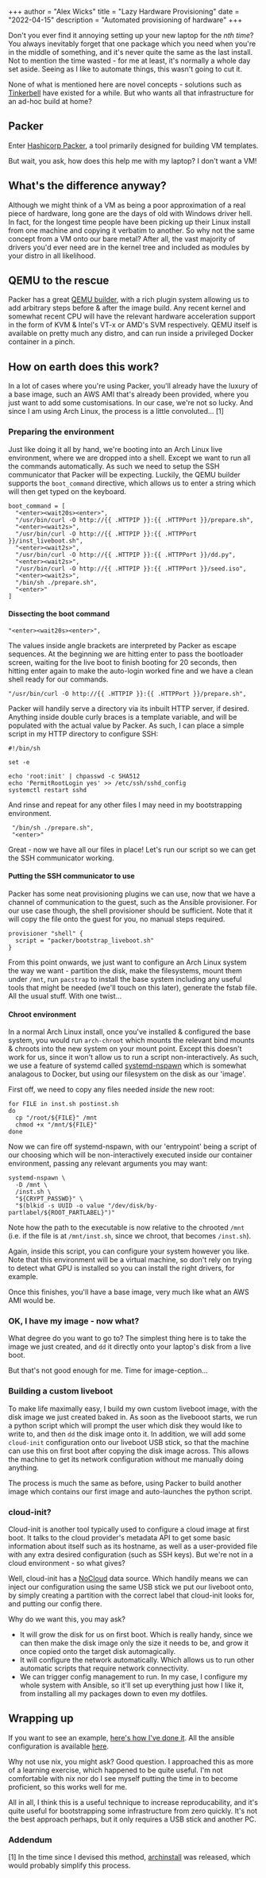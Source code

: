 +++
author = "Alex Wicks"
title = "Lazy Hardware Provisioning"
date = "2022-04-15"
description = "Automated provisioning of hardware"
+++

Don't you ever find it annoying setting up your new laptop for the _nth time_? You always inevitably forget that one package which you need when you're in the middle of something, and it's never quite the same as the last install. Not to mention the time wasted - for me at least, it's normally a whole day set aside. Seeing as I like to automate things, this wasn't going to cut it.

None of what is mentioned here are novel concepts - solutions such as [Tinkerbell](https://tinkerbell.org/) have existed for a while. But who wants all that infrastructure for an ad-hoc build at home?

## Packer

Enter [Hashicorp Packer](https://www.packer.io/), a tool primarily designed for building VM templates.

But wait, you ask, how does this help me with my laptop? I don't want a VM!

## What's the difference anyway?

Although we might think of a VM as being a poor approximation of a real piece of hardware, long gone are the days of old with Windows driver hell. In fact, for the longest time people have been picking up their Linux install from one machine and copying it verbatim to another. So why not the same concept from a VM onto our bare metal? After all, the vast majority of drivers you'd ever need are in the kernel tree and included as modules by your distro in all likelihood.

## QEMU to the rescue

Packer has a great [QEMU builder](https://www.packer.io/plugins/builders/qemu), with a rich plugin system allowing us to add arbitrary steps before & after the image build. Any recent kernel and somewhat recent CPU will have the relevant hardware acceleration support in the form of KVM & Intel's VT-x or AMD's SVM respectively. QEMU itself is available on pretty much any distro, and can run inside a privileged Docker container in a pinch.

## How on earth does this work?

In a lot of cases where you're using Packer, you'll already have the luxury of a base image, such an AWS AMI that's already been provided, where you just want to add some customisations. In our case, we're not so lucky. And since I am using Arch Linux, the process is a little convoluted... [1]

### Preparing the environment

Just like doing it all by hand, we're booting into an Arch Linux live environment, where we are dropped into a shell. Except we want to run all the commands automatically. As such we need to setup the SSH communicator that Packer will be expecting. Luckily, the QEMU builder supports the `boot_command` directive, which allows us to enter a string which will then get typed on the keyboard.
```hcl
boot_command = [
  "<enter><wait20s><enter>",
  "/usr/bin/curl -O http://{{ .HTTPIP }}:{{ .HTTPPort }}/prepare.sh",
  "<enter><wait2s>",
  "/usr/bin/curl -O http://{{ .HTTPIP }}:{{ .HTTPPort }}/inst_liveboot.sh",
  "<enter><wait2s>",
  "/usr/bin/curl -O http://{{ .HTTPIP }}:{{ .HTTPPort }}/dd.py",
  "<enter><wait2s>",
  "/usr/bin/curl -O http://{{ .HTTPIP }}:{{ .HTTPPort }}/seed.iso",
  "<enter><wait2s>",
  "/bin/sh ./prepare.sh",
  "<enter>"
]
```
#### Dissecting the boot command
```hcl
"<enter><wait20s><enter>",
```
The values inside angle brackets are interpreted by Packer as escape sequences. At the beginning we are hitting enter to pass the bootloader screen, waiting for the live boot to finish booting for 20 seconds, then hitting enter again to make the auto-login worked fine and we have a clean shell ready for our commands.
```hcl
"/usr/bin/curl -O http://{{ .HTTPIP }}:{{ .HTTPPort }}/prepare.sh",
```
Packer will handily serve a directory via its inbuilt HTTP server, if desired. Anything inside double curly braces is a template variable, and will be populated with the actual value by Packer. As such, I can place a simple script in my HTTP directory to configure SSH:
```shell
#!/bin/sh

set -e

echo 'root:init' | chpasswd -c SHA512
echo 'PermitRootLogin yes' >> /etc/ssh/sshd_config
systemctl restart sshd
```
And rinse and repeat for any other files I may need in my bootstrapping environment.
```hcl
 "/bin/sh ./prepare.sh",
 "<enter>"
 ```
 Great - now we have all our files in place! Let's run our script so we can get the SSH communicator working.
 
#### Putting the SSH communicator to use

Packer has some neat provisioning plugins we can use, now that we have a channel of communication to the guest, such as the Ansible provisioner.
For our use case though, the shell provisioner should be sufficient. Note that it will copy the file onto the guest for you, no manual steps required.
```hcl
provisioner "shell" {
  script = "packer/bootstrap_liveboot.sh"
}
 ```

From this point onwards, we just want to configure an Arch Linux system the way we want - partition the disk, make the filesystems, mount them under `/mnt`, run `pacstrap` to install the base system including any useful tools that might be needed (we'll touch on this later), generate the fstab file. All the usual stuff. With one twist...

#### Chroot environment

In a normal Arch Linux install, once you've installed & configured the base system, you would run `arch-chroot` which mounts the relevant bind mounts & chroots into the new system on your mount point. Except this doesn't work for us, since it won't allow us to run a script non-interactively. As such, we use a feature of systemd called [systemd-nspawn](https://www.freedesktop.org/software/systemd/man/systemd-nspawn.html) which is somewhat analagous to Docker, but using our filesystem on the disk as our 'image'.

First off, we need to copy any files needed _inside_ the new root:
```shell
for FILE in inst.sh postinst.sh
do
  cp "/root/${FILE}" /mnt
  chmod +x "/mnt/${FILE}"
done
```
Now we can fire off systemd-nspawn, with our 'entrypoint' being a script of our choosing which will be non-interactively executed inside our container environment, passing any relevant arguments you may want:
```shell
systemd-nspawn \
  -D /mnt \
  /inst.sh \
  "${CRYPT_PASSWD}" \
  "$(blkid -s UUID -o value "/dev/disk/by-partlabel/${ROOT_PARTLABEL}")"
```
Note how the path to the executable is now relative to the chrooted `/mnt` (i.e. if the file is at `/mnt/inst.sh`, since we chroot, that becomes `/inst.sh`).

Again, inside this script, you can configure your system however you like. Note that this environment will be a virtual machine, so don't rely on trying to detect what GPU is installed so you can install the right drivers, for example.

Once this finishes, you'll have a base image, very much like what an AWS AMI would be.

### OK, I have my image - now what?

What degree do you want to go to? The simplest thing here is to take the image we just created, and `dd` it directly onto your laptop's disk from a live boot.

But that's not good enough for me. Time for image-ception...

### Building a custom liveboot

To make life maximally easy, I build my own custom liveboot image, with the disk image we just created baked in. As soon as the livebooot starts, we run a python script which will prompt the user which disk they would like to write to, and then `dd` the disk image onto it. In addition, we will add some `cloud-init` configuration onto our liveboot USB stick, so that the machine can use this on first boot after copying the disk image across. This allows the machine to get its network configuration without me manually doing anything.

The process is much the same as before, using Packer to build another image which contains our first image and auto-launches the python script.

### cloud-init?

Cloud-init is another tool typically used to configure a cloud image at first boot. It talks to the cloud provider's metadata API to get some basic information about itself such as its hostname, as well as a user-provided file with any extra desired configuration (such as SSH keys). But we're not in a cloud environment - so what gives?

Well, cloud-init has a [NoCloud](https://cloudinit.readthedocs.io/en/latest/topics/datasources/nocloud.html) data source. Which handily means we can inject our configuration using the same USB stick we put our liveboot onto, by simply creating a partition with the correct label that cloud-init looks for, and putting our config there.

Why do we want this, you may ask?
 - It will grow the disk for us on first boot. Which is really handy, since we can then make the disk image only the size it needs to be, and grow it once copied onto the target disk automagically.
 - It will configure the network automatically. Which allows us to run other automatic scripts that require network connectivity.
 - We can trigger config management to run. In my case, I configure my whole system with Ansible, so it'll set up everything just how I like it, from installing all my packages down to even my dotfiles.

## Wrapping up

If you want to see an example, [here's how I've done it](https://github.com/aw1cks/sloth).
All the ansible configuration is available [here](https://github.com/archlinux-ansible/).

Why not use nix, you might ask? Good question. I approached this as more of a learning exercise, which happened to be quite useful. I'm not comfortable with nix nor do I see myself putting the time in to become proficient, so this works well for me.

All in all, I think this is a useful technique to increase reproducability, and it's quite useful for bootstrapping some infrastructure from zero quickly. It's not the best approach perhaps, but it only requires a USB stick and another PC.

### Addendum
[1] In the time since I devised this method, [archinstall](https://wiki.archlinux.org/title/Archinstall) was released, which would probably simplify this process.
